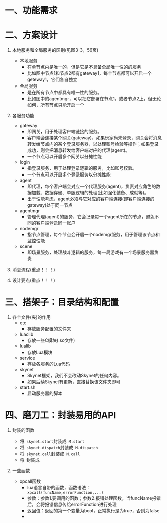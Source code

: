 # 一、功能需求

# 二、方案设计
1. 本地服务和全局服务的区别(见图3-3，56页)
	+ 本地服务
		+ 在单节点内是唯一的，但是它是不具备全局唯一性的的服务
		+ 比如图中节点1和节点2都有gateway1，每个节点都可以开启一个geteway1，它们各自独立
	+ 全局服务
		+ 是在所有节点中都具有唯一性的服务。
		+ 比如图中的agentmgr，可以把它部署在节点1，或者节点2上，但无论如何，所有节点只能开启一个

2. 各服务功能
	+ gateway
		+ 即网关，用于处理客户端链接的服务。
		+ 客户端会连接某个网关(gateway)，如果玩家尚未登录，网关会将消息转发给节点内的某个登录服务器，以处理账号检验等操作；如果登录成功，则会把消息转发给客户端对应的代理(agent)。
		+ 一个节点可以开启多个网关以分摊性能
	+ login
		+ 指登录服务，用于处理登录逻辑的服务，比如账号校验。
		+ 一个节点可以开启多个登录服务以分摊性能
	+ agent
		+ 即代理，每个客户端会对应一个代理服务(agent)，负责对应角色的数据加载、数据存储、单服逻辑的处理(比如强化装备、成就等)。
		+ 出于性能考虑，agent必须与它对应的客户端连接(即客户端连接的gateway)处于同一节点
	+ agentmgr
		+ 管理代理(agent)的服务，它会记录每一个agent所在的节点，避免不同的客户端登录同一账户
	+ nodemgr
		+ 指节点管理，每个节点会开启一个nodemgr服务，用于管理该节点和监控性能
	+ scene
		+ 即场景服务，处理战斗逻辑的服务，每一局游戏有一个场景服务器负责

3. 消息流程(重点！！！)

4. 设计要点(重点！！！)


# 三、搭架子：目录结构和配置
1. 各个文件(夹)的作用
	+ etc
		+ 存放服务配置的文件夹
	+ luaclib
		+ 存放一些C模块(.so文件)
	+ lualib
		+ 存放Lua模块
	+ service
		+ 存放各服务的Lua代码
	+ skynet
		+ Skynet框架，我们不会改动Skynet的任何内容。
		+ 如果后续Skynet有更新，直接替换该文件夹即可
	+ start.sh
		+ 启动服务器的脚本

# 四、磨刀工：封装易用的API
1. 封装的函数
	+ 将` skynet.start`封装成` M.start`
	+ 将` skynet.dispatch`封装成` M.dispatch`
	+ 将` skynet.call`封装成` M.call`
	+ 将` `封装成` `


2. 一些函数
	+ xpcall函数
		+ lua语言自带的函数，函数语法：` xpcall(funcName,errorFunction,...)`
		+ 参数：参数1.要调用的函数；参数2.报错处理函数，当funcName报错后，会将报错信息传给errorFunction进行处理
		+ 返回值：返回的第一个变量为bool，正常执行是为true，否则为false
		+ 